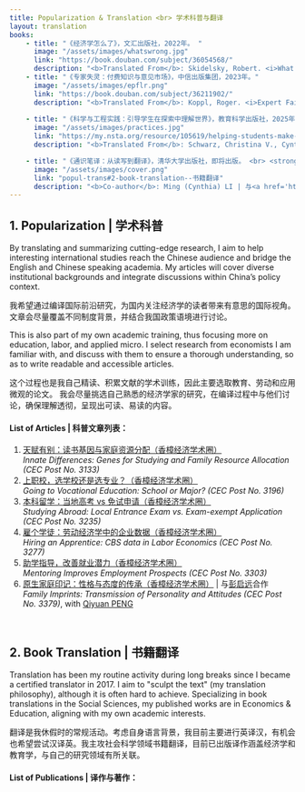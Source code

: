 ```yaml
---
title: Popularization & Translation <br> 学术科普与翻译
layout: translation
books:
    - title: "《经济学怎么了》，文汇出版社，2022年。 "
      image: "/assets/images/whatswrong.jpg"
      link: "https://book.douban.com/subject/36054568/"
      description: "<b>Translated From</b>: Skidelsky, Robert. <i>What’s Wrong with Economics?</i>. Yale University Press, 2020."
    - title: "《专家失灵：付费知识与意见市场》，中信出版集团，2023年。"
      image: "/assets/images/epflr.png"
      link: "https://book.douban.com/subject/36211902/"
      description: "<b>Translated From</b>: Koppl, Roger. <i>Expert Failure</i>. Cambridge University Press, 2018. <br> <b>Co-translator</b>: Haochi CHEN | 与陈浩驰合译"
      
    - title: "《科学与工程实践：引导学生在探索中理解世界》，教育科学出版社，2025年。"
      image: "/assets/images/practices.jpg"
      link: "https://my.nsta.org/resource/105619/helping-students-make-sense-of-the-world-using-next-generation-science-and-engine"
      description: "<b>Translated From</b>: Schwarz, Christina V., Cynthia Passmore, and Brian J. Reiser. <i>Helping Students Make Sense of the World Using Next Generation Science and Engineering Practices</i>. NSTA Press, 2017. "

    - title: "《通识笔译：从读写到翻译》，清华大学出版社，即将出版。 <br> <strong style='font-weight: normal'><i>Translation Basics: Reading, Writing & Translation</i>, Tsinghua Univeisty Press, Forthcoming 2025</strong>"
      image: "/assets/images/cover.png"
      link: "popul-trans#2-book-translation--书籍翻译"
      description: "<b>Co-author</b>: Ming (Cynthia) LI | 与<a href='https://sfl.szu.edu.cn/info/1232/4264.htm' style='color: inherit; font-weight: normal; text-decoration:underline !important' target='_blank'>李明</a>合著 <br> <b>Description</b>: Our book offers an introduction to translation for Chinese-English proficient professionals outside translation-related fields, helping them develop essential translation skills while integrating their expertise.  "
---
```



## 1. Popularization | 学术科普

By translating and summarizing cutting-edge research, I aim to help interesting international studies reach the Chinese audience and bridge the English and Chinese speaking academia. My articles will cover diverse institutional backgrounds and integrate discussions within China’s policy context.

我希望通过编译国际前沿研究，为国内关注经济学的读者带来有意思的国际视角。文章会尽量覆盖不同制度背景，并结合我国政策语境进行讨论。

This is also part of my own academic training, thus focusing more on education, labor, and applied micro. I select research from economists I am familiar with, and discuss with them to ensure a thorough understanding, so as to write readable and accessible articles.

这个过程也是我自己精读、积累文献的学术训练，因此主要选取教育、劳动和应用微观的论文。 我会尽量挑选自己熟悉的经济学家的研究，在编译过程中与他们讨论，确保理解透彻，呈现出可读、易读的内容。

#### <b>List of Articles \| 科普文章列表：</b>
1. [天赋有别：读书基因与家庭资源分配（香樟经济学术圈）](https://mp.weixin.qq.com/s/ijOw-ZXSsPvzTyYE0YKSKg) 
<br><i> Innate Differences: Genes for Studying and Family Resource Allocation (CEC Post No. 3133) </i>
2. [上职校，选学校还是选专业？（香樟经济学术圈）](https://mp.weixin.qq.com/s/h49tsNgWx3D3M2D4P-f3Tg)
<br><i>Going to Vocational Education: School or Major? (CEC Post No. 3196)</i>
3. [本科留学：当地高考 vs 免试申请（香樟经济学术圈）](https://mp.weixin.qq.com/s/jbRhG3iHdpJMh2ftdR-f6w)
<br><i>Studying Abroad: Local Entrance Exam vs. Exam-exempt Application (CEC Post No. 3235)</i>
4. [雇个学徒：劳动经济学中的企业数据（香樟经济学术圈）](https://mp.weixin.qq.com/s/gvMxtWonaFHP-xiG64k24w)
<br><i>Hiring an Apprentice: CBS data in Labor Economics (CEC Post No. 3277)</i>
5. [助学指导，改善就业潜力（香樟经济学术圈）](https://mp.weixin.qq.com/s/er2eT2C1MnSo19s3U5TsgQ)
<br><i>Mentoring Improves Employment Prospects (CEC Post No. 3303)</i>
6. [原生家庭印记：性格与态度的传承（香樟经济学术圈）](https://mp.weixin.qq.com/s/SjekZiUjBFkP2RirqAqvkw) | 与<a href='https://www.sv.uio.no/psi/english/people/academic/qiyuanp/index.html' style='color: inherit; font-weight: normal; text-decoration: underline !important;' target='_blank'>彭启远</a>合作
<br><i>Family Imprints: Transmission of Personality and Attitudes (CEC Post No. 3379)</i>, with <a href='https://www.sv.uio.no/psi/english/people/academic/qiyuanp/index.html' style='color: inherit; font-weight: normal; text-decoration: underline !important;' target='_blank'>Qiyuan PENG</a>
<br>

## 2. Book Translation | 书籍翻译

Translation has been my routine activity during long breaks since I became a certified translator in 2017. I aim to "sculpt the text" (my translation philosophy), although it is often hard to achieve. Specializing in book translations in the Social Sciences, my published works are in Economics & Education, aligning with my own academic interests.

翻译是我休假时的常规活动。考虑自身语言背景，我目前主要进行英译汉，有机会也希望尝试汉译英。我主攻社会科学领域书籍翻译，目前已出版译作涵盖经济学和教育学，与自己的研究领域有所关联。

#### <b>List of Publications \| 译作与著作：</b>

